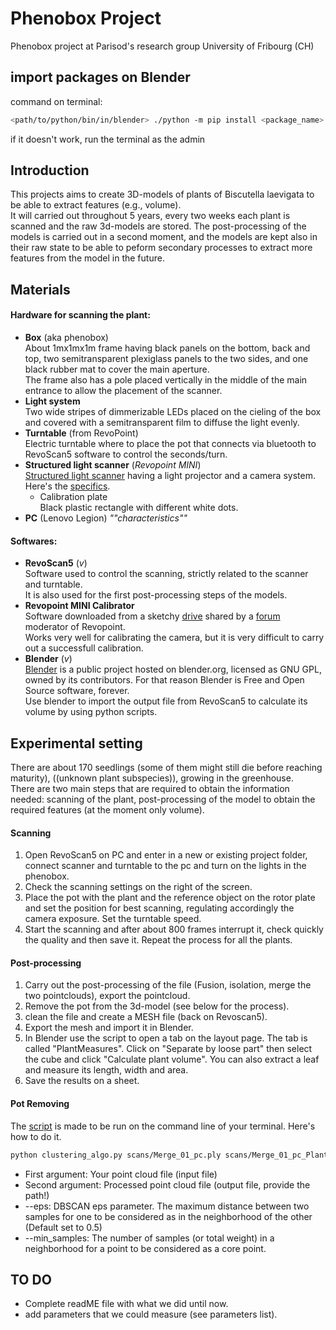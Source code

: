 # Phenobox Project
Phenobox project at Parisod's research group University of Fribourg (CH)

## import packages on Blender
command on terminal:
```bash
<path/to/python/bin/in/blender> ./python -m pip install <package_name> --target="path/to/blender/site-packages"
```
if it doesn't work, run the terminal as the admin


## Introduction
This projects aims to create 3D-models of plants of Biscutella laevigata to be able to extract features (e.g., volume).  
It will carried out throughout 5 years, every two weeks each plant is scanned and the raw 3d-models are stored. The post-processing of the models is carried out in a second moment, and the models are kept also in their raw state to be able to peform secondary processes to extract more features from the model in the future.

## Materials
#### Hardware for scanning the plant:
- **Box** (aka phenobox)  
    About 1mx1mx1m frame having black panels on the bottom, back and top, two semitransparent plexiglass panels to the two sides, and one black rubber mat to cover the main aperture.  
    The frame also has a pole placed vertically in the middle of the main entrance to allow the placement of the scanner.
- **Light system**  
    Two wide stripes of dimmerizable LEDs placed on the cieling of the box and covered with a semitransparent film to diffuse the light evenly.
- **Turntable** (from RevoPoint)  
    Electric turntable where to place the pot that connects via bluetooth to RevoScan5 software to control the seconds/turn.
- **Structured light scanner** (*Revopoint MINI*)  
    [Structured light scanner](https://en.wikipedia.org/wiki/Structured-light_3D_scanner)  having a light projector and a camera system. Here's the [specifics](https://www.revopoint3d.com/pages/industry-3d-scanner-mini).
    - Calibration plate  
        Black plastic rectangle with different white dots.
- **PC** (Lenovo Legion)
    _""characteristics""_

#### Softwares:
- **RevoScan5** (_v_)  
    Software used to control the scanning, strictly related to the scanner and turntable.  
    It is also used for the first post-processing steps of the models.
- **Revopoint MINI Calibrator**  
    Software downloaded from a sketchy [drive](https://drive.google.com/file/d/1SiG12cl_BQr5D1KG6iokxiNpssmt3VMq/view?usp=sharing) shared by a [forum](https://forum.revopoint3d.com/t/how-to-calibrate-mini/22819) moderator of Revopoint.  
    Works very well for calibrating the camera, but it is very difficult to carry out a successfull calibration.
- **Blender** (_v_)  
    [Blender](https://www.blender.org/) is a public project hosted on blender.org, licensed as GNU GPL, owned by its contributors. For that reason Blender is Free and Open Source software, forever.  
    Use blender to import the output file from RevoScan5 to calculate its volume by using python scripts.


## Experimental setting
There are about 170 seedlings (some of them might still die before reaching maturity), ((unknown plant subspecies)), growing in the greenhouse.  
There are two main steps that are required to obtain the information needed: scanning of the plant, post-processing of the model to obtain the required features (at the moment only volume).
#### Scanning
1. Open RevoScan5 on PC and enter in a new or existing project folder, connect scanner and turntable to the pc and turn on the lights in the phenobox.
2. Check the scanning settings on the right of the screen.
3. Place the pot with the plant and the reference object on the rotor plate and set the position for best scanning, regulating accordingly the camera exposure. Set the turntable speed.
4. Start the scanning and after about 800 frames interrupt it, check quickly the quality and then save it. Repeat the process for all the plants.
#### Post-processing
1. Carry out the post-processing of the file (Fusion, isolation, merge the two pointclouds), export the pointcloud. 
2. Remove the pot from the 3d-model (see below for the process).
3. clean the file and create a MESH file (back on Revoscan5).
2. Export the mesh and import it in Blender. 
3. In Blender use the script to open a tab on the layout page. The tab is called "PlantMeasures". Click on "Separate by loose part" then select the cube and click "Calculate plant volume". You can also extract a leaf and measure its length, width and area.
4. Save the results on a sheet.

#### Pot Removing
The [script](clustering_algo.py) is made to be run on the command line of your terminal. Here's how to do it.

```bash
python clustering_algo.py scans/Merge_01_pc.ply scans/Merge_01_pc_Plant_Filtered.ply --eps 0.6 --min_samples 25
```
- First argument: Your point cloud file (input file)
- Second argument: Processed point cloud file (output file, provide the path!)
- --eps: DBSCAN eps parameter. The maximum distance between two samples for one to be considered as in the neighborhood of the other (Default set to 0.5)
- --min_samples: The number of samples (or total weight) in a neighborhood for a point to be considered as a core point.




## TO DO
- Complete readME file with what we did until now.
- add parameters that we could measure (see parameters list).
